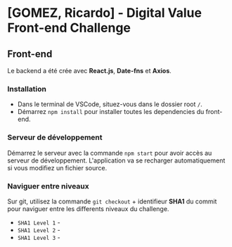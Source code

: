 # [GOMEZ, Ricardo] - Digital Value Front-end Challenge

## Front-end

Le backend a été crée avec **React.js**, **Date-fns** et **Axios**.
<br />

### Installation

-   Dans le terminal de VSCode, situez-vous dans le dossier root `/`.
    <br />
-   Démarrez `npm install` pour installer toutes les dependencies du front-end.
    <br />

### Serveur de développement

Démarrez le serveur avec la commande `npm start` pour avoir accès au serveur de développement. L'application va se recharger automatiquement si vous modifiez un fichier source.

### Naviguer entre niveaux

Sur git, utilisez la commande `git checkout` + identifieur **SHA1** du commit pour naviguer entre les differents niveaux du challenge.

-   `SHA1 Level 1` -
    <br />
-   `SHA1 Level 2` -
    <br />
-   `SHA1 Level 3` -
    <br />
